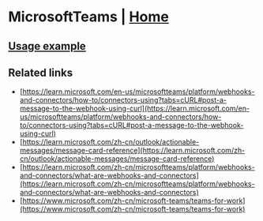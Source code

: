 # MicrosoftTeams | [Home](./../../)

## [Usage example](./../../tests/MicrosoftTeams/ClientTest.php)

## Related links

* [https://learn.microsoft.com/en-us/microsoftteams/platform/webhooks-and-connectors/how-to/connectors-using?tabs=cURL#post-a-message-to-the-webhook-using-curl](https://learn.microsoft.com/en-us/microsoftteams/platform/webhooks-and-connectors/how-to/connectors-using?tabs=cURL#post-a-message-to-the-webhook-using-curl)
* [https://learn.microsoft.com/zh-cn/outlook/actionable-messages/message-card-reference](https://learn.microsoft.com/zh-cn/outlook/actionable-messages/message-card-reference)
* [https://learn.microsoft.com/zh-cn/microsoftteams/platform/webhooks-and-connectors/what-are-webhooks-and-connectors](https://learn.microsoft.com/zh-cn/microsoftteams/platform/webhooks-and-connectors/what-are-webhooks-and-connectors)
* [https://www.microsoft.com/zh-cn/microsoft-teams/teams-for-work](https://www.microsoft.com/zh-cn/microsoft-teams/teams-for-work)
